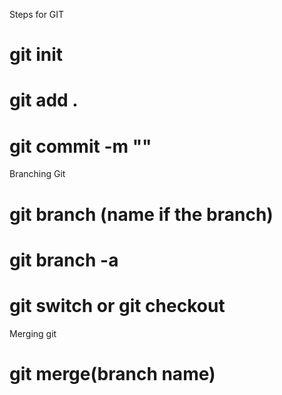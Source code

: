 Steps for GIT

# git init
# git add .
# git commit -m ""

Branching Git
# git branch (name if the branch)
# git branch -a
# git switch or git checkout

Merging git
# git merge(branch name)